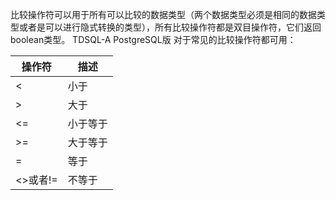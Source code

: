比较操作符可以用于所有可以比较的数据类型（两个数据类型必须是相同的数据类型或者是可以进行隐式转换的类型），所有比较操作符都是双目操作符，它们返回boolean类型。
TDSQL-A PostgreSQL版 对于常见的比较操作符都可用：

| **操作符** | **描述** |
| ---------- | -------- |
| <          | 小于     |
| >          | 大于     |
| <=         | 小于等于 |
| >=         | 大于等于 |
| =          | 等于     |
| <>或者!=   | 不等于   |
